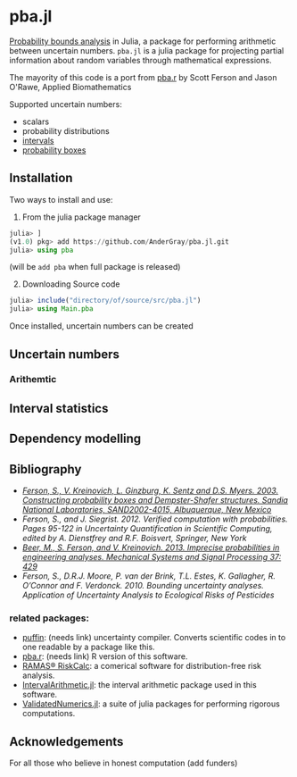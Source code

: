 # pba.jl
[Probability bounds analysis](https://en.wikipedia.org/wiki/Probability_bounds_analysis) in Julia, a package for performing arithmetic between uncertain numbers. `pba.jl` is a julia package for projecting partial information about random variables through mathematical expressions. 

The mayority of this code is a port from [pba.r](https://github.com/AnderGray/pba.jl) by Scott Ferson and Jason O'Rawe, Applied Biomathematics

Supported uncertain numbers: 

  * scalars
  * probability distributions
  * [intervals](https://en.wikipedia.org/wiki/Interval_arithmetic)
  * [probability boxes](https://en.wikipedia.org/wiki/Probability_box)



Installation
---
Two ways to install and use:

1. From the julia package manager
```julia
julia> ]
(v1.0) pkg> add https://github.com/AnderGray/pba.jl.git
julia> using pba
```
(will be `add pba` when full package is released)

2. Downloading Source code
```julia
julia> include("directory/of/source/src/pba.jl")
julia> using Main.pba
```

Once installed, uncertain numbers can be created

Uncertain numbers
---


### Arithemtic


Interval statistics 
---

Dependency modelling
----



Bibliography
---

* [*Ferson, S., V. Kreinovich, L. Ginzburg, K. Sentz and D.S. Myers. 2003. Constructing probability boxes and Dempster-Shafer structures. Sandia National Laboratories, SAND2002-4015, Albuquerque, New Mexico*](https://www.osti.gov/servlets/purl/1427258)
* *Ferson, S., and J. Siegrist. 2012. Verified computation with probabilities. Pages 95-122 in Uncertainty Quantification in Scientific Computing, edited by A. Dienstfrey and R.F. Boisvert, Springer, New York*
* [*Beer, M., S. Ferson, and V. Kreinovich. 2013. Imprecise probabilities in engineering analyses. Mechanical Systems and Signal Processing 37: 429*](https://digitalcommons.utep.edu/cgi/viewcontent.cgi?article=1733&=&context=cs_techrep&=&sei-redir=1&referer=https%253A%252F%252Fscholar.google.com%252Fscholar%253Fhl%253Den%2526as_sdt%253D0%25252C5%2526q%253DBeer%25252C%252BM.%25252C%252BS.%252BFerson%25252C%252Band%252BV.%252BKreinovich.%252B2013.%252BImprecise%252Bprobabilities%252Bin%252Bengineering%252Banalyses.%252BMechanical%252BSystems%252Band%252BSignal%252BProcessing%252B37%25253A%252B429%2526btnG%253D#search=%22Beer%2C%20M.%2C%20S.%20Ferson%2C%20V.%20Kreinovich.%202013.%20Imprecise%20probabilities%20engineering%20analyses.%20Mechanical%20Systems%20Signal%20Processing%2037%3A%20429%22)
* *Ferson, S., D.R.J. Moore, P. van der Brink, T.L. Estes, K. Gallagher, R. O’Connor and F. Verdonck. 2010. Bounding uncertainty analyses. Application of Uncertainty Analysis to Ecological Risks of Pesticides*

### related packages:
* [puffin](https://github.com/AnderGray/pba.jl): (needs link) uncertainty compiler. Converts scientific codes in to one readable by a package like this.
* [pba.r](https://github.com/AnderGray/pba.jl): (needs link) R version of this software.
* [RAMAS® RiskCalc](https://www.ramas.com/riskcalc): a comerical software for distribution-free risk analysis.
* [IntervalArithmetic.jl](https://github.com/JuliaIntervals/IntervalArithmetic.jl): the interval arithmetic package used in this software.
* [ValidatedNumerics.jl](https://github.com/JuliaIntervals/ValidatedNumerics.jl): a suite of julia packages for performing rigorous computations.

Acknowledgements
---

For all those who believe in honest computation (add funders)
